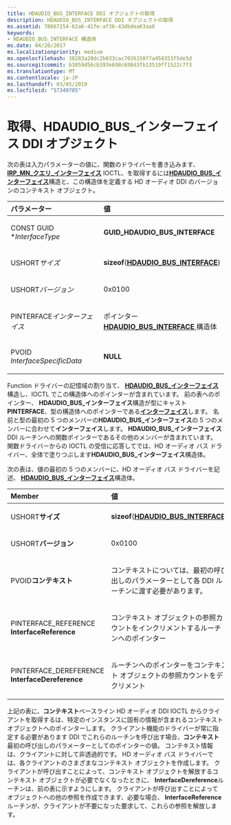 ```yaml
---
title: HDAUDIO_BUS_INTERFACE DDI オブジェクトの取得
description: HDAUDIO_BUS_INTERFACE DDI オブジェクトの取得
ms.assetid: 78667254-62a6-41fe-af36-43dbdea63aa8
keywords:
- HDAUDIO_BUS_INTERFACE 構造体
ms.date: 04/20/2017
ms.localizationpriority: medium
ms.openlocfilehash: 38283a28dc2b033cac7026158f7a458353f5de5d
ms.sourcegitcommit: b3859d56cb393e698c698d3fb13519ff1522c7f3
ms.translationtype: MT
ms.contentlocale: ja-JP
ms.lasthandoff: 03/05/2019
ms.locfileid: "57349705"
---
```

# <a name="obtaining-an-hdaudiobusinterface-ddi-object"></a>取得、HDAUDIO\_BUS\_インターフェイス DDI オブジェクト


次の表は入力パラメーターの値に、関数のドライバーを書き込みます、 [ **IRP\_MN\_クエリ\_インターフェイス**](https://msdn.microsoft.com/library/windows/hardware/ff551687) IOCTL、を取得するには[**HDAUDIO\_BUS\_インターフェイス**](https://msdn.microsoft.com/library/windows/hardware/ff536413)構造と、この構造体を定義する HD オーディオ DDI のバージョンのコンテキスト オブジェクト。

<table>
<colgroup>
<col width="50%" />
<col width="50%" />
</colgroup>
<thead>
<tr class="header">
<th align="left">パラメーター</th>
<th align="left">値</th>
</tr>
</thead>
<tbody>
<tr class="odd">
<td align="left"><p>CONST GUID *<em>InterfaceType</em></p></td>
<td align="left"><p><strong>GUID_HDAUDIO_BUS_INTERFACE</strong></p></td>
</tr>
<tr class="even">
<td align="left"><p>USHORT<em>サイズ</em></p></td>
<td align="left"><p><strong>sizeof</strong>(<a href="https://msdn.microsoft.com/library/windows/hardware/ff536413" data-raw-source="[&lt;strong&gt;HDAUDIO_BUS_INTERFACE&lt;/strong&gt;](https://msdn.microsoft.com/library/windows/hardware/ff536413)"><strong>HDAUDIO_BUS_INTERFACE</strong></a>)</p></td>
</tr>
<tr class="odd">
<td align="left"><p>USHORT<em>バージョン</em></p></td>
<td align="left"><p>0x0100</p></td>
</tr>
<tr class="even">
<td align="left"><p>PINTERFACE<em>インターフェイス</em></p></td>
<td align="left"><p>ポインター <a href="https://msdn.microsoft.com/library/windows/hardware/ff536413" data-raw-source="[&lt;strong&gt;HDAUDIO_BUS_INTERFACE&lt;/strong&gt;](https://msdn.microsoft.com/library/windows/hardware/ff536413)"> <strong>HDAUDIO_BUS_INTERFACE</strong> </a>構造体</p></td>
</tr>
<tr class="odd">
<td align="left"><p>PVOID <em>InterfaceSpecificData</em></p></td>
<td align="left"><p><strong>NULL</strong></p></td>
</tr>
</tbody>
</table>

 

Function ドライバーの記憶域の割り当て、 [ **HDAUDIO\_BUS\_インターフェイス**](https://msdn.microsoft.com/library/windows/hardware/ff536413)構造し、IOCTL でこの構造体へのポインターが含まれています。 前の表へのポインター、 **HDAUDIO\_BUS\_インターフェイス**構造が型にキャスト**PINTERFACE**、型の構造体へのポインターである[**インターフェイス**](https://msdn.microsoft.com/library/windows/hardware/ff547825)します。 名前と型の最初の 5 つのメンバーの**HDAUDIO\_BUS\_インターフェイス**の 5 つのメンバーに合わせて**インターフェイス**します。 **HDAUDIO\_BUS\_インターフェイス**DDI ルーチンへの関数ポインターであるその他のメンバーが含まれています。 関数ドライバーからの IOCTL の受信に応答してでは、HD オーディオ バス ドライバー、全体で塗りつぶします**HDAUDIO\_BUS\_インターフェイス**構造体。

次の表は、値の最初の 5 つのメンバーに、HD オーディオ バス ドライバーを記述、 [ **HDAUDIO\_BUS\_インターフェイス**](https://msdn.microsoft.com/library/windows/hardware/ff536413)構造体。

<table>
<colgroup>
<col width="50%" />
<col width="50%" />
</colgroup>
<thead>
<tr class="header">
<th align="left">Member</th>
<th align="left">値</th>
</tr>
</thead>
<tbody>
<tr class="odd">
<td align="left"><p>USHORT<strong>サイズ</strong></p></td>
<td align="left"><p><strong>sizeof</strong>(<a href="https://msdn.microsoft.com/library/windows/hardware/ff536413" data-raw-source="[&lt;strong&gt;HDAUDIO_BUS_INTERFACE&lt;/strong&gt;](https://msdn.microsoft.com/library/windows/hardware/ff536413)"><strong>HDAUDIO_BUS_INTERFACE</strong></a>)</p></td>
</tr>
<tr class="even">
<td align="left"><p>USHORT<strong>バージョン</strong></p></td>
<td align="left"><p>0x0100</p></td>
</tr>
<tr class="odd">
<td align="left"><p>PVOID<strong>コンテキスト</strong></p></td>
<td align="left"><p>コンテキストについては、最初の呼び出しのパラメーターとして各 DDI ルーチンに渡す必要があります。</p></td>
</tr>
<tr class="even">
<td align="left"><p>PINTERFACE_REFERENCE <strong>InterfaceReference</strong></p></td>
<td align="left"><p>コンテキスト オブジェクトの参照カウントをインクリメントするルーチンへのポインター</p></td>
</tr>
<tr class="odd">
<td align="left"><p>PINTERFACE_DEREFERENCE <strong>InterfaceDereference</strong></p></td>
<td align="left"><p>ルーチンへのポインターをコンテキスト オブジェクトの参照カウントをデクリメント</p></td>
</tr>
</tbody>
</table>

 

上記の表に、**コンテキスト**ベースライン HD オーディオ DDI IOCTL からクライアントを取得するは、特定のインスタンスに固有の情報が含まれるコンテキスト オブジェクトへのポインターします。 クライアント機能のドライバーが常に指定する必要があります DDI でこれらのルーチンを呼び出す場合、**コンテキスト**最初の呼び出しのパラメーターとしてのポインターの値。 コンテキスト情報は、クライアントに対して非透過的です。 HD オーディオ バス ドライバーでは、各クライアントのさまざまなコンテキスト オブジェクトを作成します。 クライアントが呼び出すことによって、コンテキスト オブジェクトを解放するコンテキスト オブジェクトが必要でなくなったときに、 **InterfaceDereference**ルーチンは、前の表に示すようにします。 クライアントが呼び出すことによってオブジェクトへの他の参照を作成できます、必要な場合、 **InterfaceReference**ルーチンが、クライアントが不要になった要求して、これらの参照を解放します。

 

 




